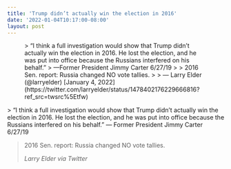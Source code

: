 ```yaml
---
title: 'Trump didn’t actually win the election in 2016'
date: '2022-01-04T10:17:00-08:00'
layout: post
---
```


<figure class="wp-block-embed is-type-rich is-provider-twitter wp-block-embed-twitter"><div class="wp-block-embed__wrapper">> “I think a full investigation would show that Trump didn’t actually win the election in 2016. He lost the election, and he was put into office because the Russians interfered on his behalf.”  
> —Former President Jimmy Carter 6/27/19  
>   
> 2016 Sen. report: Russia changed NO vote tallies.
> 
> — Larry Elder (@larryelder) [January 4, 2022](https://twitter.com/larryelder/status/1478402176229666816?ref_src=twsrc%5Etfw)

<script async="" charset="utf-8" src="https://platform.twitter.com/widgets.js"></script></div></figure>> “I think a full investigation would show that Trump didn’t actually win the election in 2016. He lost the election, and he was put into office because the Russians interfered on his behalf.” — Former President Jimmy Carter 6/27/19
> 
> 2016 Sen. report: Russia changed NO vote tallies.
> 
> <cite>Larry Elder via Twitter</cite>